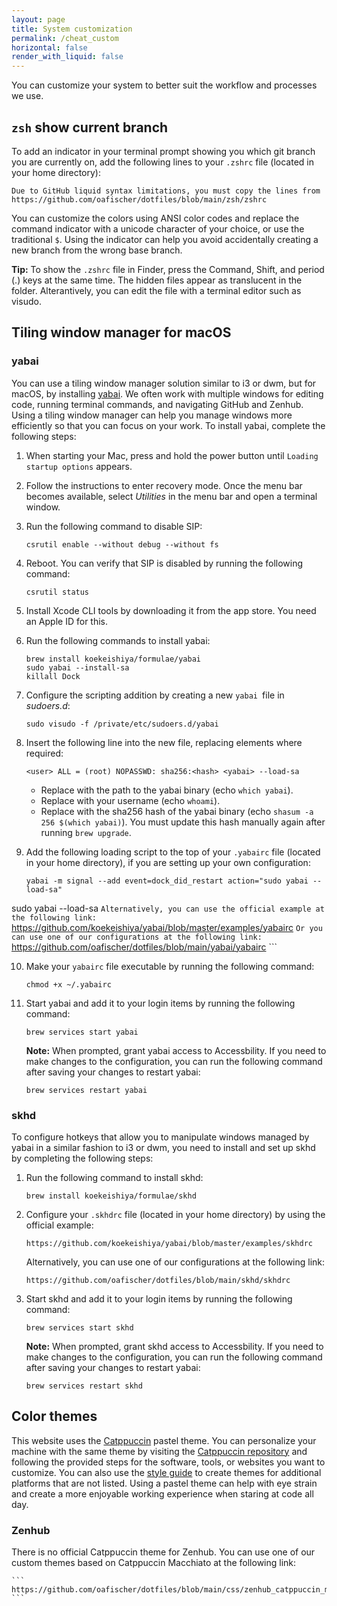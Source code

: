 ```yaml
---
layout: page
title: System customization
permalink: /cheat_custom
horizontal: false
render_with_liquid: false
---
```


You can customize your system to better suit the workflow and processes we use. 

## `zsh` show current branch

To add an indicator in your terminal prompt showing you which git branch you are currently on, add the following lines to your `.zshrc` file (located in your home directory):

```
Due to GitHub liquid syntax limitations, you must copy the lines from https://github.com/oafischer/dotfiles/blob/main/zsh/zshrc
```

You can customize the colors using ANSI color codes and replace the command indicator with a unicode character of your choice, or use the traditional `$`. Using the indicator can help you avoid accidentally creating a new branch from the wrong base branch.

**Tip:** To show the `.zshrc` file in Finder, press the Command, Shift, and period (.) keys at the same time. The hidden files appear as translucent in the folder. Alterantively, you can edit the file with a terminal editor such as visudo.

## Tiling window manager for macOS

### yabai

You can use a tiling window manager solution similar to i3 or dwm, but for macOS, by installing [yabai](https://github.com/koekeishiya/yabai). We often work with multiple windows for editing code, running terminal commands, and navigating GitHub and Zenhub. Using a tiling window manager can help you manage windows more efficiently so that you can focus on your work. To install yabai, complete the following steps:

1. When starting your Mac, press and hold the power button until `Loading startup options` appears.

2. Follow the instructions to enter recovery mode. Once the menu bar becomes available, select *Utilities* in the menu bar and open a terminal window.

3. Run the following command to disable SIP:

    ```
    csrutil enable --without debug --without fs
    ```

4. Reboot. You can verify that SIP is disabled by running the following command:

    ```
    csrutil status
    ```
    
5. Install Xcode CLI tools by downloading it from the app store. You need an Apple ID for this.

6. Run the following commands to install yabai:

    ```
    brew install koekeishiya/formulae/yabai
    sudo yabai --install-sa
    killall Dock
    ```
    
7. Configure the scripting addition by creating a new `yabai `file in _sudoers.d_:

    ```
    sudo visudo -f /private/etc/sudoers.d/yabai
    ```

8. Insert the following line into the new file, replacing elements where required:

    ```
    <user> ALL = (root) NOPASSWD: sha256:<hash> <yabai> --load-sa
    ```

    - Replace <yabai> with the path to the yabai binary (echo `which yabai`).
    - Replace <user> with your username (echo `whoami`). 
    - Replace <hash> with the sha256 hash of the yabai binary (echo `shasum -a 256 $(which yabai)`). You must update this hash manually again after running `brew upgrade`.

9. Add the following loading script to the top of your `.yabairc` file (located in your home directory), if you are setting up your own configuration:

    ```
    yabai -m signal --add event=dock_did_restart action="sudo yabai --load-sa"
sudo yabai --load-sa
    ```
    Alternatively, you can use the official example at the following link:
    ```
    https://github.com/koekeishiya/yabai/blob/master/examples/yabairc
    ```
    Or you can use one of our configurations at the following link:
    ```
    https://github.com/oafischer/dotfiles/blob/main/yabai/yabairc
    ```

10. Make your `yabairc` file executable by running the following command:

    ```
    chmod +x ~/.yabairc
    ```

11. Start yabai and add it to your login items by running the following command:

    ```
    brew services start yabai
    ```
    **Note:** When prompted, grant yabai access to Accessbility.
    If you need to make changes to the configuration, you can run the following command after saving your changes to restart yabai:

    ```
    brew services restart yabai
    ```

### skhd

To configure hotkeys that allow you to manipulate windows managed by yabai in a similar fashion to i3 or dwm, you need to install and set up skhd by completing the following steps:

1. Run the following command to install skhd:

    ```
    brew install koekeishiya/formulae/skhd
    ```

2. Configure your `.skhdrc` file (located in your home directory) by using the official example:

    ```
    https://github.com/koekeishiya/yabai/blob/master/examples/skhdrc
    ```
    Alternatively, you can use one of our configurations at the following link:
    ```
    https://github.com/oafischer/dotfiles/blob/main/skhd/skhdrc
    ```

3. Start skhd and add it to your login items by running the following command:

    ```
    brew services start skhd
    ```
    **Note:** When prompted, grant skhd access to Accessbility.
    If you need to make changes to the configuration, you can run the following command after saving your changes to restart yabai:

    ```
    brew services restart skhd
    ```


## Color themes

This website uses the [Catppuccin](https://github.com/catppuccin) pastel theme. You can personalize your machine with the same theme by visiting the [Catppuccin repository](https://github.com/catppuccin/catppuccin) and following the provided steps for the software, tools, or websites you want to customize. You can also use the [style guide](https://github.com/catppuccin/catppuccin/blob/main/docs/style-guide.md) to create themes for additional platforms that are not listed. Using a pastel theme can help with eye strain and create a more enjoyable working experience when staring at code all day.

### Zenhub

There is no official Catppuccin theme for Zenhub. You can use one of our custom themes based on Catppuccin Macchiato at the following link:

    ```
    https://github.com/oafischer/dotfiles/blob/main/css/zenhub_catppuccin_macchiato.css
    ```
